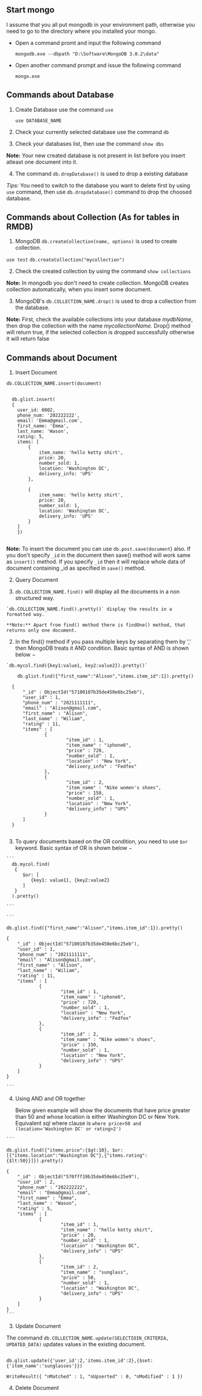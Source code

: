 ## Start mongo

  I assume that you all put mongodb in your environment path, otherwise you need to go to the directory where you installed your mongo.

  * Open a command promt and input the following command 
    
    `mongodb.exe --dbpath "D:\Software\MongoDB 3.0.2\data"`
  * Open another command prompt and issue the following command 
   
    `mongo.exe`
  
## Commands about Database 

1. Create Database use the command `use`

    `use DATABASE_NAME`
    
2. Check your currently selected database use the command `db`

3. Check your databases list, then use the command `show dbs`

  **Note:** Your new created database is not present in list before you insert atleast one document into it.

4. The command `db.dropDatabase()` is used to drop a existing database

  *Tips:* You need to switch to the database you want to delete first by using `use` command, then use `db.dropdatabase()` command to drop the choosed database.

## Commands about Collection (As for tables in RMDB)

1. MongoDB `db.createCollection(name, options)` is used to create collection.

  `use test`
  `db.createCollection("mycollection")`

2. Check the created collection by using the command `show collections`

  **Note:** In mongodb you don't need to create collection. MongoDB creates collection automatically, when you insert some document.

3. MongoDB's `db.COLLECTION_NAME.drop()` is used to drop a collection from the database.

  **Note:** First, check the available collections into your database _mydbName_, then drop the collection with the name _mycollectionName_. Drop() method will return true, if the selected collection is dropped successfully otherwise it will return false

## Commands about Document

1. Insert Document

  `db.COLLECTION_NAME.insert(document)`

```

  db.glist.insert(
  {	
  	user_id: 0002,
  	phone_num: '202222222',
  	email: 'Emma@gmail.com',
  	first_name: 'Emma',
  	last_name: 'Wason',
  	rating: 5,
  	items: [
  		{
  			item_name: 'hello ketty shirt',
  			price: 20,
  			number_sold: 1,
  			location: 'Washington DC',
  			delivery_info: 'UPS'
  		},
  
  		{
  			item_name: 'hello ketty shirt',
  			price: 20,
  			number_sold: 1,
  			location: 'Washington DC',
  			delivery_info: 'UPS'
  		}
  	]
	})
	
```

  **Note:** To insert the document you can use `db.post.save(document`) also. If you don't specify `_id` in the document then save() method will work same as `insert()` method. If you specify `_id` then it will replace whole data of document containing _id as specified in `save()` method.

2. Query Document
  
  1. `db.COLLECTION_NAME.find()` will display all the documents in a non structured way.

  	`db.COLLECTION_NAME.find().pretty()` display the results in a formatted way.

  	**Note:** Apart from find() method there is findOne() method, that returns only one document.
  
  2. In the find() method if you pass multiple keys by separating them by ',' then MongoDB treats it AND condition. Basic syntax of AND is shown below −

  	`db.mycol.find({key1:value1, key2:value2}).pretty()`

  ```
	  db.glist.find({"first_name":"Alison","items.item_id":1}).pretty()
	
	{
        "_id" : ObjectId("57100107b35de450e6bc25eb"),
        "user_id" : 1,
        "phone_num" : "2021111111",
        "email" : "Alison@gmail.com",
        "first_name" : "Alison",
        "last_name" : "Wiliam",
        "rating" : 11,
        "items" : [
                {
                        "item_id" : 1,
                        "item_name" : "iphone6",
                        "price" : 720,
                        "number_sold" : 1,
                        "location" : "New York",
                        "delivery_info" : "Fedfex"
                },
                {
                        "item_id" : 2,
                        "item_name" : "Nike women's shoes",
                        "price" : 150,
                        "number_sold" : 1,
                        "location" : "New York",
                        "delivery_info" : "UPS"
                }
        ]
	}
	
  ```
  
  3. To query documents based on the OR condition, you need to use `$or` keyword. Basic syntax of OR is shown below −

	```
	  db.mycol.find(
	   {
	      $or: [
	         {key1: value1}, {key2:value2}
	      ]
	   }
	  ).pretty()
	
	```  
	
	```
	
	db.glist.find({"first_name":"Alison","items.item_id":1}).pretty()
	
	{
        "_id" : ObjectId("57100107b35de450e6bc25eb"),
        "user_id" : 1,
        "phone_num" : "2021111111",
        "email" : "Alison@gmail.com",
        "first_name" : "Alison",
        "last_name" : "Wiliam",
        "rating" : 11,
        "items" : [
                {
                        "item_id" : 1,
                        "item_name" : "iphone6",
                        "price" : 720,
                        "number_sold" : 1,
                        "location" : "New York",
                        "delivery_info" : "Fedfex"
                },
                {
                        "item_id" : 2,
                        "item_name" : "Nike women's shoes",
                        "price" : 150,
                        "number_sold" : 1,
                        "location" : "New York",
                        "delivery_info" : "UPS"
                }
        ]
	}
	
	```
  4. Using AND and OR together
  
     Below given example will show the documents that have price greater than 50 and whose location is either Washington DC or New York. Equivalent sql where clause is `where price>50 and (location='Washington DC' or rating>2')`
	
	```
	
	db.glist.find({"items.price":{$gt:10}, $or:[{"items.location":"Washington DC"},{"items.rating":{$lt:50}}]}).pretty()
	
	{
        "_id" : ObjectId("570fff19b35de450e6bc25e9"),
        "user_id" : 2,
        "phone_num" : "202222222",
        "email" : "Emma@gmail.com",
        "first_name" : "Emma",
        "last_name" : "Wason",
        "rating" : 5,
        "items" : [
                {
                        "item_id" : 1,
                        "item_name" : "hello ketty shirt",
                        "price" : 20,
                        "number_sold" : 1,
                        "location" : "Washington DC",
                        "delivery_info" : "UPS"
                },
                {
                        "item_id" : 2,
                        "item_name" : "sunglass",
                        "price" : 50,
                        "number_sold" : 1,
                        "location" : "Washington DC",
                        "delivery_info" : "UPS"
                }
        ]
	}
	```
3. Update Document

  The command `db.COLLECTION_NAME.update(SELECTIOIN_CRITERIA, UPDATED_DATA)` updates values in the existing document. 

  ```
  
  db.glist.update({'user_id':2,'items.item_id':2},{$set:{'item_name':'sunglasses'}})

  WriteResult({ "nMatched" : 1, "nUpserted" : 0, "nModified" : 1 })

  ```
4. Delete Document



